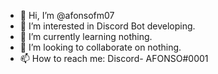 - 👋 Hi, I’m @afonsofm07
- 👀 I’m interested in Discord Bot developing.
- 🌱 I’m currently learning nothing.
- 💞️ I’m looking to collaborate on nothing.
- 📫 How to reach me:
Discord- AFONSO#0001

<!---
afonsofm07/afonsofm07 is a ✨ special ✨ repository because its `README.md` (this file) appears on your GitHub profile.
You can click the Preview link to take a look at your changes.
--->
